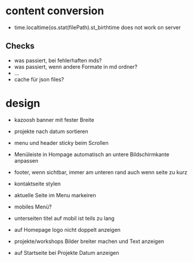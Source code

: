 # content conversion
* time.localtime(os.stat(filePath).st_birthtime does not work on server

## Checks
* was passiert, bei fehlerhaften mds?
* was passiert, wenn andere Formate in md ordner?
* ...
* cache für json files?

# design
* kazoosh banner mit fester Breite
* projekte nach datum sortieren
* menu und header sticky beim Scrollen
* Menüleiste in Hompage automatisch an untere Bildschirmkante anpassen
* footer, wenn sichtbar, immer am unteren rand auch wenn seite zu kurz
* kontaktseite stylen
* aktuelle Seite im Menu markeiren
* mobiles Menü?


* unterseiten titel auf mobil ist teils zu lang
* auf Homepage logo nicht doppelt anzeigen
* projekte/workshops Bilder breiter machen und Text anzeigen
* auf Startseite bei Projekte Datum anzeigen




